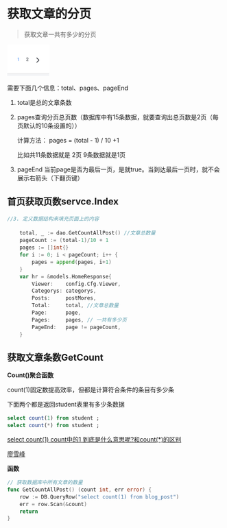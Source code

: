 

# 获取文章的分页

> 获取文章一共有多少的分页

<img src="image/03首页文章分页.pic/image-20220525122040806.png" alt="image-20220525122040806" style="zoom:33%;" />

需要下面几个信息：total、pages、pageEnd

1. total是总的文章条数

2. pages查询分页总页数（数据库中有15条数据，就要查询出总页数是2页（每页默认的10条设置的））

   计算方法： pages = (total - 1) / 10 +1

   比如共11条数据就是 2页  9条数据就是1页

3. pageEnd 当前page是否为最后一页，是就true。当到达最后一页时，就不会展示右箭头（下翻页键）



## 首页获取页数servce.Index

```go
//3. 定义数据结构来填充页面上的内容

	total, _ := dao.GetCountAllPost() //文章总数量
	pageCount := (total-1)/10 + 1
	pages := []int{}
	for i := 0; i < pageCount; i++ {
		pages = append(pages, i+1)
	}
	var hr = &models.HomeResponse{
		Viewer:    config.Cfg.Viewer,
		Categorys: categorys,
		Posts:     postMores,
		Total:     total, //文章总数量
		Page:      page,
		Pages:     pages, // 一共有多少页
		PageEnd:   page != pageCount,
    }
```



## 获取文章条数GetCount



**Count()聚合函数**

count(1)固定数提高效率，但都是计算符合条件的条目有多少条

下面两个都是返回student表里有多少条数据

```sql
select count(1) from student ;
select count(*) from student ;
```

[ select count(1) count中的1 到底是什么意思呢?和count(*)的区别](https://www.cnblogs.com/liuys635/p/11935952.html)

[廖雪峰](https://www.liaoxuefeng.com/wiki/1177760294764384/1179611448454560)



**函数**

```go
// 获取数据库中所有文章的数量
func GetCountAllPost() (count int, err error) {
	row := DB.QueryRow("select count(1) from blog_post")
	err = row.Scan(&count)
	return
}
```

